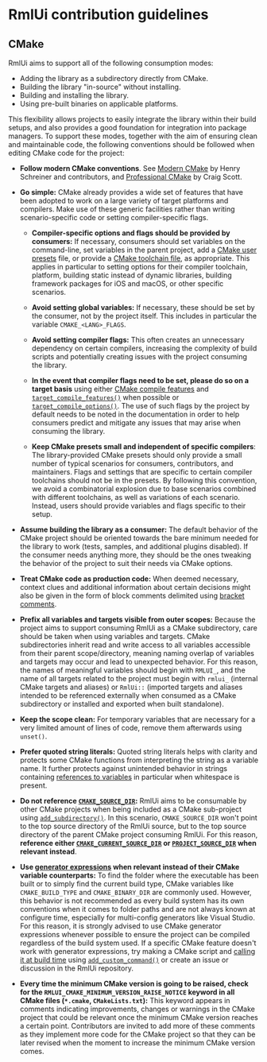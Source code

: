# RmlUi contribution guidelines

## CMake

RmlUi aims to support all of the following consumption modes:

- Adding the library as a subdirectory directly from CMake.
- Building the library "in-source" without installing.
- Building and installing the library.
- Using pre-built binaries on applicable platforms.

This flexibility allows projects to easily integrate the library within their build setups, and also provides a good foundation for integration into package managers. To support these modes, together with the aim of ensuring clean and maintainable code, the following conventions should be followed when editing CMake code for the project:

- **Follow modern CMake conventions**. See [Modern CMake](https://cliutils.gitlab.io/modern-cmake/) by Henry Schreiner and contributors, and [Professional CMake](https://crascit.com/professional-cmake/) by Craig Scott.

- **Go simple:** CMake already provides a wide set of features that have been adopted to work on a large variety of target platforms and compilers. Make use of these generic facilities rather than writing scenario-specific code or setting compiler-specific flags.

  - **Compiler-specific options and flags should be provided by consumers:** If necessary, consumers should set variables on the command-line, set variables in the parent project, add a [CMake user presets](https://cmake.org/cmake/help/latest/manual/cmake-presets.7.html) file, or provide a [CMake toolchain file](https://cmake.org/cmake/help/latest/manual/cmake-toolchains.7.html), as appropriate. This applies in particular to setting options for their compiler toolchain, platform, building static instead of dynamic libraries, building framework packages for iOS and macOS, or other specific scenarios.

  - **Avoid setting global variables:** If necessary, these should be set by the consumer, not by the project itself. This includes in particular the variable `CMAKE_<LANG>_FLAGS`.

  - **Avoid setting compiler flags:** This often creates an unnecessary dependency on certain compilers, increasing the complexity of build scripts and potentially creating issues with the project consuming the library.

  - **In the event that compiler flags need to be set, please do so on a target basis** using either [CMake compile features](https://cmake.org/cmake/help/latest/manual/cmake-compile-features.7.html) and [`target_compile_features()`](https://cmake.org/cmake/help/latest/command/target_compile_features.html) when possible or [`target_compile_options()`](https://cmake.org/cmake/help/latest/command/target_compile_options.html). The use of such flags by the project by default needs to be noted in the documentation in order to help consumers predict and mitigate any issues that may arise when consuming the library.

  - **Keep CMake presets small and independent of specific compilers**: The library-provided CMake presets should only provide a small number of typical scenarios for consumers, contributors, and maintainers. Flags and settings that are specific to certain compiler toolchains should not be in the presets. By following this convention, we avoid a combinatorial explosion due to base scenarios combined with different toolchains, as well as variations of each scenario. Instead, users should provide variables and flags specific to their setup.

- **Assume building the library as a consumer:** The default behavior of the CMake project should be oriented towards the bare minimum needed for the library to work (tests, samples, and additional plugins disabled). If the consumer needs anything more, they should be the ones tweaking the behavior of the project to suit their needs via CMake options.

- **Treat CMake code as production code:** When deemed necessary, context clues and additional information about certain decisions might also be given in the form of block comments delimited using [bracket comments](https://cmake.org/cmake/help/latest/manual/cmake-language.7.html#bracket-comment).

- **Prefix all variables and targets visible from outer scopes:** Because the project aims to support consuming RmlUi as a CMake subdirectory, care should be taken when using variables and targets. CMake subdirectories inherit read and write access to all variables accessible from their parent scope/directory, meaning naming overlap of variables and targets may occur and lead to unexpected behavior. For this reason, the names of meaningful variables should begin with `RMLUI_`, and the name of all targets related to the project must begin with `rmlui_` (internal CMake targets and aliases) or `RmlUi::` (imported targets and aliases intended to be referenced externally when consumed as a CMake subdirectory or installed and exported when built standalone).

- **Keep the scope clean:** For temporary variables that are necessary for a very limited amount of lines of code, remove them afterwards using `unset()`.

- **Prefer quoted string literals:** Quoted string literals helps with clarity and protects some CMake functions from interpreting the string as a variable name. It further protects against unintended behavior in strings containing [references to variables](https://cmake.org/cmake/help/latest/manual/cmake-language.7.html#variable-references) in particular when whitespace is present.

- **Do not reference [`CMAKE_SOURCE_DIR`](https://cmake.org/cmake/help/latest/variable/CMAKE_SOURCE_DIR.html):** RmlUi aims to be consumable by other CMake projects when being included as a CMake sub-project using [`add_subdirectory()`](https://cmake.org/cmake/help/latest/command/add_subdirectory.html). In this scenario, `CMAKE_SOURCE_DIR` won't point to the top source directory of the RmlUi source, but to the top source directory of the parent CMake project consuming RmlUi. For this reason, **reference either [`CMAKE_CURRENT_SOURCE_DIR`](https://cmake.org/cmake/help/latest/variable/CMAKE_CURRENT_SOURCE_DIR.html) or [`PROJECT_SOURCE_DIR`](https://cmake.org/cmake/help/latest/variable/PROJECT_SOURCE_DIR.html) when relevant instead**.

- **Use [generator expressions](https://cmake.org/cmake/help/latest/manual/cmake-generator-expressions.7.html) when relevant instead of their CMake variable counterparts:** To find the folder where the executable has been built or to simply find the current build type, CMake variables like `CMAKE_BUILD_TYPE` and `CMAKE_BINARY_DIR` are commonly used. However, this behavior is not recommended as every build system has its own conventions when it comes to folder paths and are not always known at configure time, especially for multi-config generators like Visual Studio. For this reason, it is strongly advised to use CMake generator expressions whenever possible to ensure the project can be compiled regardless of the build system used. If a specific CMake feature doesn't work with generator expressions, try making a CMake script and [calling it at build time](https://cmake.org/cmake/help/latest/manual/cmake.1.html#run-a-script) using [`add_custom_command()`](https://cmake.org/cmake/help/latest/command/add_custom_command.html) or create an issue or discussion in the RmlUi repository.

- **Every time the minimum CMake version is going to be raised, check for the `RMLUI_CMAKE_MINIMUM_VERSION_RAISE_NOTICE` keyword in all CMake files (`*.cmake`, `CMakeLists.txt`):** This keyword appears in comments indicating improvements, changes or warnings in the CMake project that could be relevant once the minimum CMake version reaches a certain point. Contributors are invited to add more of these comments as they implement more code for the CMake project so that they can be later revised when the moment to increase the minimum CMake version comes.
